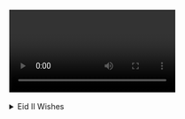 <video src="https://github.com/impactLens/greetingsServices/blob/main/greet_eidII2023.aiff">Greeting</video>

<details>
  <summary>Eid II Wishes</summary>
  
<details>
  <summary> EXPAND TOWARDS GREETINGS</summary>
  
<details>
  <summary>Eid_II: Primary celebration and festival</summary>

- [ ]  Scale: Major impact
- [ ]  Category: Religion
- [ ]  Emotional range: Highly sensitive
- [ ]  Invitation at my home: Open for all
- [ ]  Vocal pitch: Minor chord
- [ ]  Dress: Festive and cheerful but nevermin
</details>

<details>
  <summary>
RASHADUL ISLAM ross</summary>

  <details>
  <summary>Got here</summary>
    
    * B.Sc. in Computer Science, CA 
    * B.Sc. in Computer Engineering, BD 
       
</details>
 
  <details>
  <summary>Specialization</summary> 
    
  + Computer System & Software 
  + Software Engineering
    
  </details>

  <details>
  <summary>Expertise</summary>
    
    + Enterprise inauguration and expansion
    + System or Software Design and Development
    + A.I. & devOP
    + Consulting
    + Business Intelligence and Big Data
    + Liaison
    + Country Lead 
    + University speech giving 
    + So much in corporates, social responsibility 
    + STEM community development 
    + Charity 
    
    
          
</details>

<details>
  <summary> Greeting</summary>
  
> Eid is in you! Everything senses great if you make it sensible and attentive greatness. Happy holidays & feast to you and your f&f both at home and abroad.

> ঈদ আপনার মাঝেই! আপনি সর্বজনীন অবহিত ও স্বীকৃত বৈশিষ্ট্য অনুভূতিতে থাকলে, সবাই ভাল থাকবে। দেশে ও বিদেশে আপনার সবাইকে ও আপনাকে কাজের ছুটির আন্তরিক শুভেচ্ছা।

> L'Eid est en vous! Tout et bon si vous en faites une grandeur sensible et attentive. Joyeuses fêtes et fêtes à vous, à vos amis et à votre famille, tant chez vous qu'à l'étranger.

</details>

<details>
  <summary> Those who miss me: here says all</summary>
  
![Pixels](img_2_1687960547281.jpg)

</details>

<details>
  <summary> Reach me</summary>
  
| Title      | Location |  Availability     |
| :---        |    :----:   |          ---: |
| Webex      | Gmail: rashadul.cse       | Always   |
| Postbox      | Outlook: itsme.rashadul       | Always   |
| SMS/Page  | +HH0 AHDA GO ROSS        |  Always      |
| Cell  | +HH0 AGA DAA HCIE        |  11PM to 11AM EDT      |
| Venue  | BE.7376062, HI.2598786        |  Always      |

</details>


```
**Thank you!**
```
</details>
